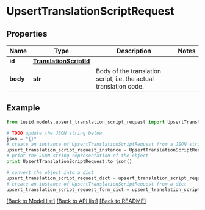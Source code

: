 # UpsertTranslationScriptRequest


## Properties
Name | Type | Description | Notes
------------ | ------------- | ------------- | -------------
**id** | [**TranslationScriptId**](TranslationScriptId.md) |  | 
**body** | **str** | Body of the translation script, i.e. the actual translation code. | 

## Example

```python
from lusid.models.upsert_translation_script_request import UpsertTranslationScriptRequest

# TODO update the JSON string below
json = "{}"
# create an instance of UpsertTranslationScriptRequest from a JSON string
upsert_translation_script_request_instance = UpsertTranslationScriptRequest.from_json(json)
# print the JSON string representation of the object
print UpsertTranslationScriptRequest.to_json()

# convert the object into a dict
upsert_translation_script_request_dict = upsert_translation_script_request_instance.to_dict()
# create an instance of UpsertTranslationScriptRequest from a dict
upsert_translation_script_request_form_dict = upsert_translation_script_request.from_dict(upsert_translation_script_request_dict)
```
[[Back to Model list]](../README.md#documentation-for-models) [[Back to API list]](../README.md#documentation-for-api-endpoints) [[Back to README]](../README.md)


